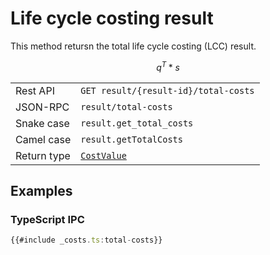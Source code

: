 # Life cycle costing result

This method retursn the total life cycle costing (LCC) result.

$$
q^T * s
$$

|             |                                                                               |
| ----------- | ----------------------------------------------------------------------------- |
| Rest API    | `GET result/{result-id}/total-costs`                                          |
| JSON-RPC    | `result/total-costs`                                                          |
| Snake case  | `result.get_total_costs`                                                      |
| Camel case  | `result.getTotalCosts`                                                        |
| Return type | [`CostValue`](http://greendelta.github.io/olca-schema/classes/CostValue.html) |


## Examples

### TypeScript IPC

```ts
{{#include _costs.ts:total-costs}}
```
